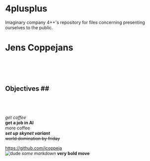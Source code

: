 # 4plusplus
Imaginary company 4++'s repository for files concerning presenting ourselves to the public.















































# __Jens Coppejans__ <h1> <br>

## Objectives ## <h2> <br>


 _get coffee_ <br>
 __get a job in AI__ <br>
 more coffee <br>
 ___set up skynet variant___ <br>
 ~~world domination by friday~~ <br>


https://github.com/jcoppeja <br>
![dude]( ~/GNT-ARAI-1.25/Content/01.Tools/02.Git/4plusplus/dude.png)
*some markdown* 
**very bold move**
